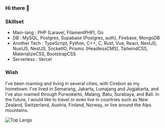 ### Hi there 👋

### Skillset

- Main-lang : PHP (Laravel, FilamentPHP), Go
- DB : MySQL, Postgres, Supabase (Postgres, auth), Firebase, MongoDB
- Another Tech : TypeScript, Python, C++, C, Rust, Vue, React, NextJS, NuxtJS, NestJS, SocketIO, Prismic (HeadlessCMS), TailwindCSS, MaterializeCSS, BootstrapCSS
- Serverless : Vercel

### Wish

I've been roaming and living in several cities, with Cirebon as my hometown. I've lived in Semarang, Jakarta, Lumajang and Jogjakarta, and I've also roamed through Purwokerto, Malang, Batu, Surabaya, and Bali. In the future, I would like to travel or even live in countries such as New Zealand, Switzerland, Austria, Finland, Norway, or live around the Alps mountains.

![Top Langs](https://github-readme-stats-git-masterrstaa-rickstaa.vercel.app/api/top-langs/?username=Lukmanern&theme=tokyonight)

<!-- ![Lukman's GitHub stats](https://github-readme-stats.vercel.app/api/top-langs/?username=Lukmanern&layout=compact&theme=tokyonight) -->

<!--
**Lukmanern/Lukmanern** is a ✨ _special_ ✨ repository because its `README.md` (this file) appears on your GitHub profile.

Here are some ideas to get you started:

- 🔭 I’m currently working on ...
- 🌱 I’m currently learning ...
- 👯 I’m looking to collaborate on ...
- 🤔 I’m looking for help with ...
- 💬 Ask me about ...
- 📫 How to reach me: ...
- 😄 Pronouns: ...
- ⚡ Fun fact: ...
-->

